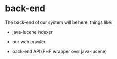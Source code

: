 # back-end
The back-end of our system will be here, things like:

* java-lucene indexer

* our web crawler

* back-end API (PHP wrapper over java-lucene)

